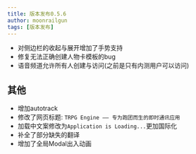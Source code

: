 ```yaml
---
title: 版本发布0.5.6
author: moonrailgun
tags: [版本发布]
---
```


- 对侧边栏的收起与展开增加了手势支持
- 修复无法正确创建人物卡模板的bug
- 语音频道允许所有人创建与访问(之前是只有内测用户可以访问)

<!--truncate-->

## 其他

- 增加autotrack
- 修改了网页标题: `TRPG Engine —— 专为跑团而生的即时通讯应用`
- 加载中文案修改为`Application is Loading...`更加国际化
- 补全了部分缺失的翻译
- 增加了全局Modal出入动画
